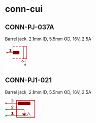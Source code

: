 # conn-cui

## CONN-PJ-037A
Barrel jack, 2.1mm ID, 5.5mm OD, 16V, 2.5A

![CONN-PJ-037A__1__1](images/conn-cui__CONN-PJ-037A__1__1.png?raw=true) 

## CONN-PJ1-021
Barrel jack, 2.1mm ID, 5.5mm OD, 16V, 2.5A

![CONN-PJ1-021__1__1](images/conn-cui__CONN-PJ1-021__1__1.png?raw=true) 

